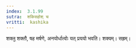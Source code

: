 ```yaml
---
index:  3.1.99
sutra:  शकिसहोश् च
vritti:  kashika 
---
```


शक्ल्̥ शक्तौ, षह मर्षणे, अनयोर्धात्वोः यत् प्रययो भवति। शक्यम्। सह्रम्।


